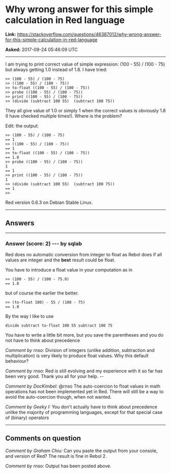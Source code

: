 # Why wrong answer for this simple calculation in Red language

**Link:**
<https://stackoverflow.com/questions/46387012/why-wrong-answer-for-this-simple-calculation-in-red-language>

**Asked:** 2017-09-24 05:46:09 UTC

------------------------------------------------------------------------

I am trying to print correct value of simple expression: (100 - 55) /
(100 - 75) but always getting 1.0 instead of 1.8. I have tried:

    >> (100 - 55) / (100 - 75)
    >> ((100 - 55) / (100 - 75))
    >> to-float ((100 - 55) / (100 - 75))
    >> probe ((100 - 55) / (100 - 75))
    >> print ((100 - 55) / (100 - 75))
    >> (divide (subtract 100 55)  (subtract 100 75))

They all give value of 1.0 or simply 1 when the correct values is
obviously 1.8 (I have checked multiple times!). Where is the problem?

Edit: the output:

    >> (100 - 55) / (100 - 75)
    == 1
    >> ((100 - 55) / (100 - 75))
    == 1
    >> to-float ((100 - 55) / (100 - 75))
    == 1.0
    >> probe ((100 - 55) / (100 - 75))
    1
    == 1
    >> print ((100 - 55) / (100 - 75))
    1
    >> (divide (subtract 100 55)  (subtract 100 75))
    == 1
    >> 

Red version 0.6.3 on Debian Stable Linux.

------------------------------------------------------------------------

## Answers

------------------------------------------------------------------------

### Answer (score: 2) --- by sqlab

Red does no automatic conversion from integer to float as Rebol does if
all values are integer and the **best** result could be float.

You have to introduce a float value in your computation as in

    >> (100 - 55) / (100 - 75.0)
    == 1.8

but of course the earlier the better.

    >> (to-float 100) - 55 / (100 - 75)
    == 1.8

By the way I like to use

    divide subtract to-float 100 55 subtract 100 75

You have to write a little bit more, but you save the parentheses and
you do not have to think about precedence

*Comment by rnso:* Division of integers (unlike addition, subtraction
and multiplication) is very likely to produce float values. Why this
default behaviour?

*Comment by rnso:* Red is still evolving and my experience with it so
far has been very good. Thank you all for your help. --

*Comment by DocKimbel:* \@rnso The auto-coercion to float values in math
operations has not been implemented yet in Red. There will still be a
way to avoid the auto-coercion though, when not wanted.

*Comment by Geeky I:* You don\'t actually have to think about precedence
unlike the majority of programming languages, except for that special
case of (binary) operators

------------------------------------------------------------------------

## Comments on question

*Comment by Graham Chiu:* Can you paste the output from your console,
and version of Red? The result is fine in Rebol 2.

*Comment by rnso:* Output has been posted above.
